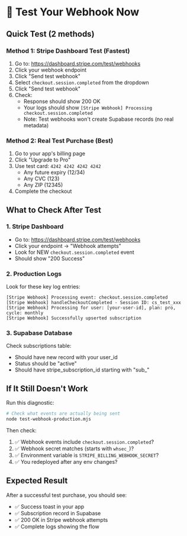 # 🧪 Test Your Webhook Now

## Quick Test (2 methods)

### Method 1: Stripe Dashboard Test (Fastest)
1. Go to: https://dashboard.stripe.com/test/webhooks
2. Click your webhook endpoint
3. Click "Send test webhook"
4. Select `checkout.session.completed` from the dropdown
5. Click "Send test webhook"
6. Check:
   - Response should show 200 OK
   - Your logs should show `[Stripe Webhook] Processing checkout.session.completed`
   - Note: Test webhooks won't create Supabase records (no real metadata)

### Method 2: Real Test Purchase (Best)
1. Go to your app's billing page
2. Click "Upgrade to Pro"
3. Use test card: `4242 4242 4242 4242`
   - Any future expiry (12/34)
   - Any CVC (123)
   - Any ZIP (12345)
4. Complete the checkout

## What to Check After Test

### 1. Stripe Dashboard
- Go to: https://dashboard.stripe.com/test/webhooks
- Click your endpoint → "Webhook attempts"
- Look for NEW `checkout.session.completed` event
- Should show "200 Success"

### 2. Production Logs
Look for these key log entries:
```
[Stripe Webhook] Processing event: checkout.session.completed
[Stripe Webhook] handleCheckoutCompleted - Session ID: cs_test_xxx
[Stripe Webhook] Processing for user: [your-user-id], plan: pro, cycle: monthly
[Stripe Webhook] Successfully upserted subscription
```

### 3. Supabase Database
Check subscriptions table:
- Should have new record with your user_id
- Status should be "active"
- Should have stripe_subscription_id starting with "sub_"

## If It Still Doesn't Work

Run this diagnostic:
```bash
# Check what events are actually being sent
node test-webhook-production.mjs
```

Then check:
1. ✅ Webhook events include `checkout.session.completed`?
2. ✅ Webhook secret matches (starts with `whsec_`)?
3. ✅ Environment variable is `STRIPE_BILLING_WEBHOOK_SECRET`?
4. ✅ You redeployed after any env changes?

## Expected Result
After a successful test purchase, you should see:
- ✅ Success toast in your app
- ✅ Subscription record in Supabase
- ✅ 200 OK in Stripe webhook attempts
- ✅ Complete logs showing the flow